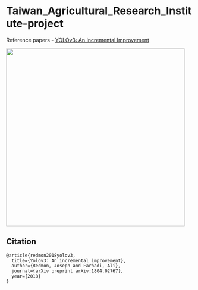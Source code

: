 # Taiwan_Agricultural_Research_Institute-project


Reference papers - [YOLOv3: An Incremental Improvement](https://arxiv.org/abs/1804.02767)

<img src="./figure/img10011.png" height="480">



## Citation

```
@article{redmon2018yolov3,
  title={Yolov3: An incremental improvement},
  author={Redmon, Joseph and Farhadi, Ali},
  journal={arXiv preprint arXiv:1804.02767},
  year={2018}
}
```
